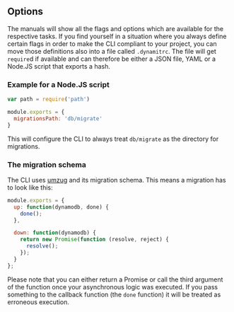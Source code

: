 ## Options

The manuals will show all the flags and options which are available for the respective tasks.
If you find yourself in a situation where you always define certain flags in order to
make the CLI compliant to your project, you can move those definitions also into a file called
`.dynamitrc`. The file will get `require`d if available and can therefore be either a JSON file, YAML
or a Node.JS script that exports a hash.

### Example for a Node.JS script

```js
var path = require('path')

module.exports = {
  migrationsPath: 'db/migrate'
}
```

This will configure the CLI to always treat `db/migrate` as the directory for migrations.

### The migration schema

The CLI uses [umzug](https://github.com/sequelize/umzug) and its migration schema. This means a migration has to look like this:

```js
module.exports = {
  up: function(dynamodb, done) {
    done();
  },

  down: function(dynamodb) {
    return new Promise(function (resolve, reject) {
      resolve();
    });
  }
};
```

Please note that you can either return a Promise or call the third argument of the function once your asynchronous logic was executed. If you pass something to the callback function (the `done` function) it will be treated as erroneous execution.
